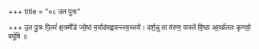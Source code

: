 +++
title = "०८ उत पुत्रः"

+++
उ॒त पु॒त्रः पि॒तरं॑ क्ष॒त्रमी॑डे ज्ये॒ष्ठं म॒र्याद॑मह्वयन्त्स्व॒स्तये॑। दर्श॒न्नु ता व॑रुण॒ यास्ते॑ वि॒ष्ठा आ॒वर्व्र॑ततः कृणवो॒ वपूं॑षि ॥